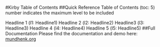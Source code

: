 #Kirby Table of Contents
##Quick Reference
Table of Contents
(toc: 5)
number indicates the maximum level to be included

Headline 1
(l1: Headline1)
Headline 2
(l2: Headline2)
Headline3
(l3: Headline3)
Headline 4
(l4: Headline4)
Headline 5
(l5: Headline5)
##Full Documentation
Please find the documentation and demo here: [mundhenk.org](http://mundhenk.org/blog/kirby-table-of-contents)